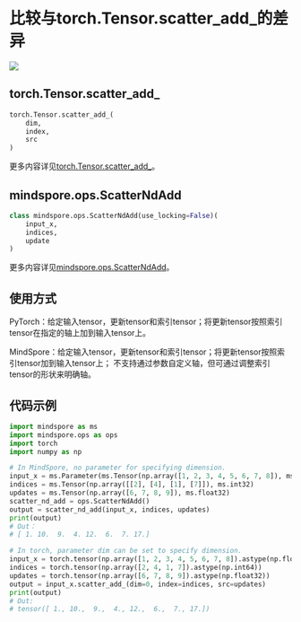 # 比较与torch.Tensor.scatter_add_的差异

<a href="https://gitee.com/mindspore/docs/blob/master/docs/mindspore/source_zh_cn/note/api_mapping/pytorch_diff/ScatterNdAdd.md" target="_blank"><img src="https://mindspore-website.obs.cn-north-4.myhuaweicloud.com/website-images/master/resource/_static/logo_source.png"></a>

## torch.Tensor.scatter_add_

```python
torch.Tensor.scatter_add_(
    dim,
    index,
    src
)
```

更多内容详见[torch.Tensor.scatter_add_](https://pytorch.org/docs/1.5.0/tensors.html#torch.Tensor.scatter_add_)。

## mindspore.ops.ScatterNdAdd

```python
class mindspore.ops.ScatterNdAdd(use_locking=False)(
    input_x,
    indices,
    update
)
```

更多内容详见[mindspore.ops.ScatterNdAdd](https://mindspore.cn/docs/zh-CN/master/api_python/ops/mindspore.ops.ScatterNdAdd.html#mindspore.ops.ScatterNdAdd)。

## 使用方式

PyTorch：给定输入tensor，更新tensor和索引tensor；将更新tensor按照索引tensor在指定的轴上加到输入tensor上。

MindSpore：给定输入tensor，更新tensor和索引tensor；将更新tensor按照索引tensor加到输入tensor上；
不支持通过参数自定义轴，但可通过调整索引tensor的形状来明确轴。

## 代码示例

```python
import mindspore as ms
import mindspore.ops as ops
import torch
import numpy as np

# In MindSpore, no parameter for specifying dimension.
input_x = ms.Parameter(ms.Tensor(np.array([1, 2, 3, 4, 5, 6, 7, 8]), ms.float32), name="x")
indices = ms.Tensor(np.array([[2], [4], [1], [7]]), ms.int32)
updates = ms.Tensor(np.array([6, 7, 8, 9]), ms.float32)
scatter_nd_add = ops.ScatterNdAdd()
output = scatter_nd_add(input_x, indices, updates)
print(output)
# Out：
# [ 1. 10.  9.  4. 12.  6.  7. 17.]

# In torch, parameter dim can be set to specify dimension.
input_x = torch.tensor(np.array([1, 2, 3, 4, 5, 6, 7, 8]).astype(np.float32))
indices = torch.tensor(np.array([2, 4, 1, 7]).astype(np.int64))
updates = torch.tensor(np.array([6, 7, 8, 9]).astype(np.float32))
output = input_x.scatter_add_(dim=0, index=indices, src=updates)
print(output)
# Out:
# tensor([ 1., 10.,  9.,  4., 12.,  6.,  7., 17.])
```
